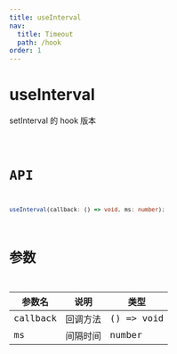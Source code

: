 ```yaml
---
title: useInterval
nav:
  title: Timeout
  path: /hook
order: 1
---
```


# useInterval

setInterval 的 hook 版本

<code src="./demo/useInterval.tsx">

# API

```typescript
useInterval(callback: () => void, ms: number);
```

# 参数

| 参数名   | 说明     | 类型       |
| -------- | -------- | ---------- |
| callback | 回调方法 | () => void |
| ms       | 间隔时间 | number     |
